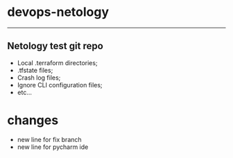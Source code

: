# devops-netology
____

## Netology test git repo

- Local .terraform directories;
- .tfstate files;
- Crash log files;
- Ignore CLI configuration files;
- etc...
# changes
- new line for fix branch
- new line for pycharm ide
